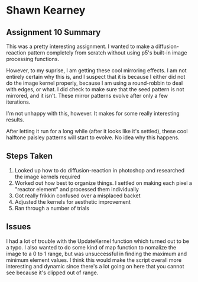 # Shawn Kearney

## Assignment 10 Summary

This was a pretty interesting assignment. I wanted to make a diffusion-reaction pattern completely from scratch without using p5's built-in image processing functions.

However, to my suprise, I am getting these cool mirroring effects. I am not entirely certain why this is, and I suspect that it is because I either did not do the image kernel properly, because I am using a round-robbin to deal with edges, or what. I did check to make sure that the seed pattern is not mirrored, and it isn't. These mirror patterns evolve after only a few iterations.

I'm not unhappy with this, however. It makes for some really interesting results. 

After letting it run for a long while (after it looks like it's settled), these cool halftone paisley patterns will start to evolve. No idea why this happens.

## Steps Taken
1. Looked up how to do diffusion-reaction in photoshop and researched the image kernels required
2. Worked out how best to organize things. I settled on making each pixel a "reactor element" and processed them individually
3. Got really frikkin confused over a misplaced backet
4. Adjusted the kernels for aesthetic improvement
5. Ran through a number of trials

## Issues

I had a lot of trouble with the UpdateKernel function which turned out to be a typo. I also wanted to do some kind of map function to nomalize the image to a 0 to 1 range, but was unsuccessful in finding the maximum and minimum element values. I think this would make the script overall more interesting and dynamic since there's a lot going on here that you cannot see because it's clipped out of range.
